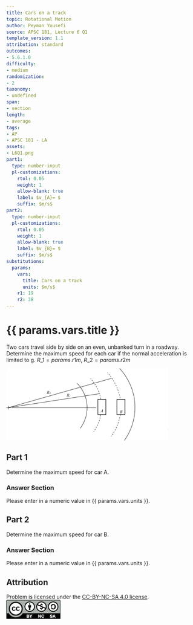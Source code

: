 ```yaml
---
title: Cars on a track
topic: Rotational Motion
author: Peyman Yousefi
source: APSC 181, Lecture 6 Q1
template_version: 1.1
attribution: standard
outcomes:
- 5.6.1.0
difficulty:
- medium
randomization:
- 2
taxonomy:
- undefined
span:
- section
length:
- average
tags:
- AP
- APSC 181 - LA
assets:
- L6Q1.png
part1:
  type: number-input
  pl-customizations:
    rtol: 0.05
    weight: 1
    allow-blank: true
    label: $v_{A}= $
    suffix: $m/s$
part2:
  type: number-input
  pl-customizations:
    rtol: 0.05
    weight: 1
    allow-blank: true
    label: $v_{B}= $
    suffix: $m/s$
substitutions:
  params:
    vars:
      title: Cars on a track
      units: $m/s$
    r1: 19
    r2: 38
---
```

# {{ params.vars.title }}
Two cars travel side by side on an even, unbanked turn in a roadway.
Determine the maximum speed for each car if the normal acceleration is limited to g.
$R\_{1} = {{params.r1}}m$, $R\_{2} = {{params.r2}}m$

<img src="L6Q1.png" width=85%>

## Part 1

Determine the maximum speed for car A.

### Answer Section

Please enter in a numeric value in {{ params.vars.units }}.

## Part 2

Determine the maximum speed for car B.

### Answer Section

Please enter in a numeric value in {{ params.vars.units }}.

## Attribution

Problem is licensed under the [CC-BY-NC-SA 4.0 license](https://creativecommons.org/licenses/by-nc-sa/4.0/).<br> ![The Creative Commons 4.0 license requiring attribution-BY, non-commercial-NC, and share-alike-SA license.](https://raw.githubusercontent.com/firasm/bits/master/by-nc-sa.png)